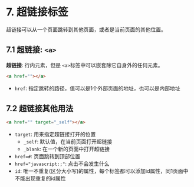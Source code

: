 # 7. 超链接标签

超链接可以从一个页面跳转到其他页面，或者是当前页面的其他位置。

## 7.1 超链接: `<a>`
**超链接**: 行内元素，但是 `<a>`标签中可以嵌套除它自身外的任何元素。

```html
<a href=""></a>
```

* `href`: 指定跳转的路径，值可以是1个外部页面的地址，也可以是内部地址


## 7.2 超链接其他用法
```html
<a href="" target="_self"></a>
```
* `target`: 用来指定超链接打开的位置
    * `_self`: 默认值，在当前页面打开超链接
    * `_blank`: 在一个新的页面中打开超链接
* `href=#`: 页面跳转到顶部位置
* `href="javascript:;"`: 点击不会发生什么
* `id`: 唯一不重复(区分大小写)的属性，每个标签都可以添加id属性，同1页面中不能出现重复的id属性
